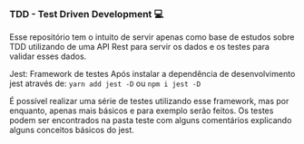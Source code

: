 ### TDD - Test Driven Development 💻 

Esse repositório tem o intuito de servir apenas como base de estudos sobre TDD utilizando de uma API Rest para servir os dados e os testes para validar esses dados.

Jest: Framework de testes
Após instalar a dependência de desenvolvimento jest através de: 
```yarn add jest -D```
ou
```npm i jest -D```

É possível realizar uma série de testes utilizando esse framework, mas por enquanto, apenas mais básicos e para exemplo serão feitos. 
Os testes podem ser encontrados na pasta teste com alguns comentários explicando alguns conceitos básicos do jest.